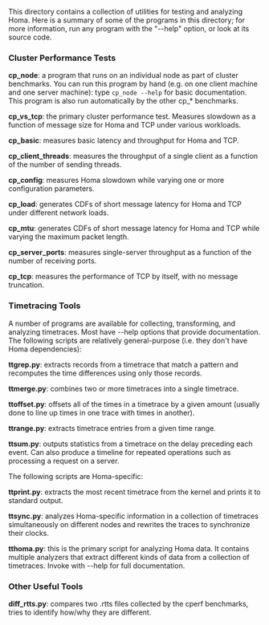 This directory contains a collection of utilities for testing and
analyzing Homa. Here is a summary of some of the programs in this
directory; for more information, run any program with the "--help"
option, or look at its source code.

### Cluster Performance Tests

**cp_node**: a program that runs on an individual node as part of cluster
benchmarks. You can run this program by hand (e.g. on one client machine
and one server machine): type `cp_node --help` for basic documentation.
This program is also run automatically by the other cp_* benchmarks.

**cp_vs_tcp**: the primary cluster performance test. Measures slowdown
as a function of message size for Homa and TCP under various workloads.

**cp_basic**: measures basic latency and throughput for Homa and TCP.

**cp_client_threads**: measures the throughput of a single client as a
function of the number of sending threads.

**cp_config**: measures Homa slowdown while varying one or more
configuration parameters.

**cp_load**: generates CDFs of short message latency for Homa and
TCP under different network loads.

**cp_mtu**: generates CDFs of short message latency for Homa and TCP
while varying the maximum packet length.

**cp_server_ports**: measures single-server throughput as a function
of the number of receiving ports.

**cp_tcp**: measures the performance of TCP by itself, with no message
truncation.

### Timetracing Tools
A number of programs are available for collecting, transforming, and analyzing
timetraces. Most have --help options that provide documentation. The following
scripts are relatively general-purpose (i.e. they don't have Homa dependencies):

**ttgrep.py**: extracts records from a timetrace that match a pattern and
recomputes the time differences using only those records.

**ttmerge.py**: combines two or more timetraces into a single timetrace.

**ttoffset.py**: offsets all of the times in a timetrace by a given amount (usually
done to line up times in one trace with times in another).

**ttrange.py**: extracts timetrace entries from a given time range.

**ttsum.py**: outputs statistics from a timetrace on the delay preceding each
event. Can also produce a timeline for repeated operations such as processing
a request on a server.

The following scripts are Homa-specific:

**ttprint.py**: extracts the most recent timetrace from the kernel and
prints it to standard output.

**ttsync.py**: analyzes Homa-specific information in a collection of
timetraces simultaneously on different nodes and rewrites the traces to
synchronize their clocks.

**tthoma.py**: this is the primary script for analyzing Homa data. It
contains multiple analyzers that extract different kinds of data from a
collection of timetraces. Invoke with --help for full documentation.

### Other Useful Tools

**diff_rtts.py**: compares two .rtts files collected by the cperf benchmarks,
tries to identify how/why they are different.